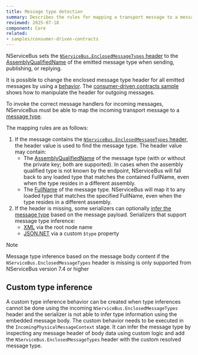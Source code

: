 ```yaml
---
title: Message type detection
summary: Describes the rules for mapping a transport message to a message type
reviewed: 2025-07-18
component: Core
related:
- samples/consumer-driven-contracts
---
```


NServiceBus sets the [`NServiceBus.EnclosedMessageTypes` header](/nservicebus/messaging/headers.md#serialization-headers-nservicebus-enclosedmessagetypes) to the [AssemblyQualifiedName](https://docs.microsoft.com/en-us/dotnet/api/system.type.assemblyqualifiedname) of the emitted message type when sending, publishing, or replying.

It is possible to change the enclosed message type header for all emitted messages by using a [behavior](/nservicebus/pipeline/manipulate-with-behaviors.md). The [consumer-driven contracts sample](/samples/consumer-driven-contracts) shows how to manipulate the header for outgoing messages.

To invoke the correct message handlers for incoming messages, NServiceBus must be able to map the incoming transport message to a [message type](/nservicebus/messaging/messages-events-commands.md).

The mapping rules are as follows:

1. If the message contains the [`NServiceBus.EnclosedMessageTypes` header](/nservicebus/messaging/headers.md#serialization-headers-nservicebus-enclosedmessagetypes), the header value is used to find the message type. The header value may contain:
   - The [AssemblyQualifiedName](https://docs.microsoft.com/en-us/dotnet/api/system.type.assemblyqualifiedname) of the message type (with or without the private key; both are supported). In cases when the assembly qualified type is not known by the endpoint, NServiceBus will fall back to any loaded type that matches the contained FullName, even when the type resides in a different assembly.
   - The [FullName](https://docs.microsoft.com/en-us/dotnet/api/system.type.fullname) of the message type. NServiceBus will map it to any loaded type that matches the specified FullName, even when the type resides in a different assembly.
1. If the header is missing, some serializers can optionally [infer the message type](/nservicebus/serialization/#security-message-type-inference) based on the message payload. Serializers that support message type inference:
   - [XML](/nservicebus/serialization/xml.md#inferring-message-type-from-root-node-name) via the root node name
   - [JSON.NET](/nservicebus/serialization/newtonsoft.md#inferring-message-type-from-type) via a custom `$type` property

> [!NOTE]
> Message type inference based on the message body content if the `NServiceBus.EnclosedMessageTypes` header is missing is only supported from NServiceBus version 7.4 or higher

## Custom type inference

A custom type inference behavior can be created when type inferences cannot be done using the incoming `NServiceBus.EnclosedMessageTypes` header and the serializer is not able to infer type information using the embedded message body.  The custom behavior needs to be executed in the `IncomingPhysicalMessageContext` stage. It can infer the message type by inspecting any message header of body data using custom logic and add the `NServiceBus.EnclosedMessageTypes` header with the custom resolved message type.
